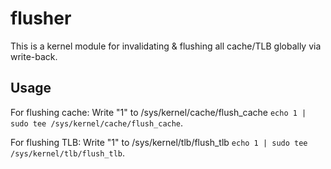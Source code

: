 # flusher

This is a kernel module for invalidating & flushing all cache/TLB globally via write-back.

## Usage

For flushing cache: Write "1" to /sys/kernel/cache/flush_cache `echo 1 | sudo tee /sys/kernel/cache/flush_cache`.

For flushing TLB: Write "1" to /sys/kernel/tlb/flush_tlb `echo 1 | sudo tee /sys/kernel/tlb/flush_tlb`.
